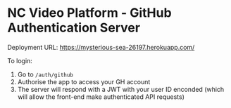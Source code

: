 # NC Video Platform - GitHub Authentication Server

Deployment URL: https://mysterious-sea-26197.herokuapp.com/

To login: 

1. Go to `/auth/github`
2. Authorise the app to access your GH account
3. The server will respond with a JWT with your user ID enconded (which will allow the front-end make authenticated API requests)
